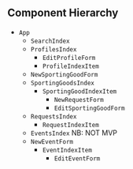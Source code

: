 ## Component Hierarchy

* `App`
  * `SearchIndex`
  * `ProfilesIndex`
    * `EditProfileForm`
    * `ProfileIndexItem`
  * `NewSportingGoodForm`
  * `SportingGoodsIndex`
    * `SportingGoodIndexItem`
      * `NewRequestForm`
      * `EditSportingGoodForm`
  * `RequestsIndex`
    * `RequestIndexItem`
  * `EventsIndex` NB: NOT MVP
  * `NewEventForm`
    * `EventIndexItem`
      * `EditEventForm`
